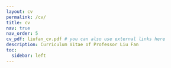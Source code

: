 ```yaml
---
layout: cv
permalink: /cv/
title: cv
nav: true
nav_order: 5
cv_pdf: liufan_cv.pdf # you can also use external links here
description: Curriculum Vitae of Professor Liu Fan
toc:
  sidebar: left
---
```

